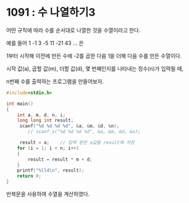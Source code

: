 # 1091 : 수 나열하기3 
어떤 규칙에 따라 수를 순서대로 나열한 것을 수열이라고 한다.

예를 들어 1 -1 3 -5 11 -21 43 ... 은

1부터 시작해 이전에 만든 수에 -2를 곱한 다음 1을 더해 다음 수를 만든 수열이다.

시작 값(a), 곱할 값(m), 더할 값(d), 몇 번째인지를 나타내는 정수(n)가 입력될 때,

n번째 수를 출력하는 프로그램을 만들어보자.
```c
#include<stdio.h>

int main()
{
	int a, m, d, n, i;
	long long int result;
	 scanf("%d %d %d %d", &a, &m, &d, &n);
		// scanf_s("%d %d %d %d", &a, &m, &d, &n);

	 result = a;    // 입력 받은 a값을 result에 저장
	for (i = 1; i < n; i++)
	{
		result = result * m + d;
	}
	printf("%lld\n", result);
	return 0;
}
```
반복문을 사용하여 수열을 계산하였다.